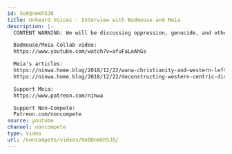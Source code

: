 ```yaml
---
id: Xe8Qnmkh5J8
title: Unheard Voices - Interview with Badmouse and Meia
description: |-
  CONTENT WARNING: We will be discussing oppression, genocide, and other heavy topics in this stream.

  Badmouse/Meia Collab video:
  https://www.youtube.com/watch?v=afuFaLoAhGs

  Meia's articles:
  https://ninwa.home.blog/2018/12/22/wana-christianity-and-western-leftism/
  https://ninwa.home.blog/2018/12/22/deconstructing-western-centric-discourse-on-christianity/

  Support Meia:
  https://www.patreon.com/ninwa

  Support Non-Compete:
  Patreon.com/noncompete
source: youtube
channel: noncompete
type: video
url: /noncompete/videos/Xe8Qnmkh5J8/
---
```

